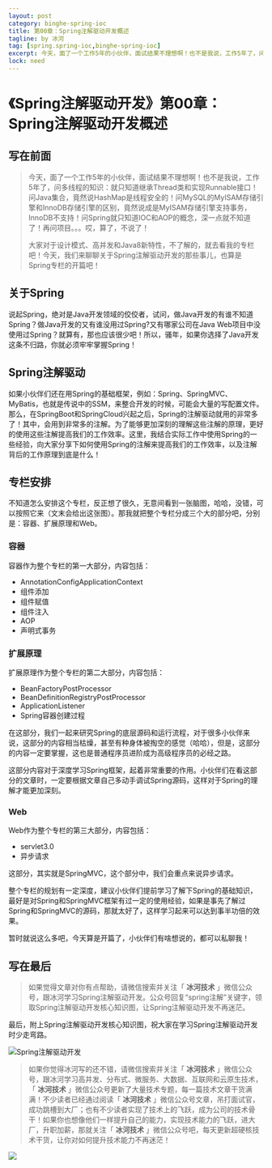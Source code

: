 ```yaml
---
layout: post
category: binghe-spring-ioc
title: 第00章：Spring注解驱动开发概述
tagline: by 冰河
tag: [spring.spring-ioc,binghe-spring-ioc]
excerpt: 今天，面了一个工作5年的小伙伴，面试结果不理想啊！也不是我说，工作5年了，问多线程的知识：就只知道继承Thread类和实现Runnable接口！问Java集合，竟然说HashMap是线程安全的！问MySQL的MyISAM存储引擎和InnoDB存储引擎的区别，竟然说成是MyISAM存储引擎支持事务，InnoDB不支持！问Spring就只知道IOC和AOP的概念，深一点就不知道了！再问项目。。。哎，算了，不说了！
lock: need
---
```


# 《Spring注解驱动开发》第00章：Spring注解驱动开发概述

## 写在前面

> 今天，面了一个工作5年的小伙伴，面试结果不理想啊！也不是我说，工作5年了，问多线程的知识：就只知道继承Thread类和实现Runnable接口！问Java集合，竟然说HashMap是线程安全的！问MySQL的MyISAM存储引擎和InnoDB存储引擎的区别，竟然说成是MyISAM存储引擎支持事务，InnoDB不支持！问Spring就只知道IOC和AOP的概念，深一点就不知道了！再问项目。。。哎，算了，不说了！
>
> 大家对于设计模式、高并发和Java8新特性，不了解的，就去看我的专栏吧！今天，我们来聊聊关于Spring注解驱动开发的那些事儿，也算是Spring专栏的开篇吧！

## 关于Spring

说起Spring，绝对是Java开发领域的佼佼者，试问，做Java开发的有谁不知道Spring？做Java开发的又有谁没用过Spring?又有哪家公司在Java Web项目中没使用过Spring？就算有，那也应该很少吧！所以，骚年，如果你选择了Java开发这条不归路，你就必须牢牢掌握Spring！

## Spring注解驱动

如果小伙伴们还在用Spring的基础框架，例如：Spring、SpringMVC、MyBatis，也就是传说中的SSM，来整合开发的时候，可能会大量的写配置文件。那么，在SpringBoot和SpringCloud兴起之后，Spring的注解驱动就用的非常多了！其中，会用到非常多的注解。为了能够更加深刻的理解这些注解的原理，更好的使用这些注解提高我们的工作效率。这里，我结合实际工作中使用Spring的一些经验，向大家分享下如何使用Spring的注解来提高我们的工作效率，以及注解背后的工作原理到底是什么！

## 专栏安排

不知道怎么安排这个专栏，反正想了很久，无意间看到一张脑图，哈哈，没错，可以按照它来（文末会给出这张图）。那我就把整个专栏分成三个大的部分吧，分别是：容器、扩展原理和Web。

### 容器

容器作为整个专栏的第一大部分，内容包括：

* AnnotationConfigApplicationContext
* 组件添加
* 组件赋值
* 组件注入
* AOP
* 声明式事务

### 扩展原理

扩展原理作为整个专栏的第二大部分，内容包括：

* BeanFactoryPostProcessor
* BeanDefinitionRegistryPostProcessor
* ApplicationListener
* Spring容器创建过程

在这部分，我们一起来研究Spring的底层源码和运行流程，对于很多小伙伴来说，这部分的内容相当枯燥，甚至有种身体被掏空的感觉（哈哈），但是，这部分的内容一定要掌握，这也是普通程序员进阶成为高级程序员的必经之路。

这部分内容对于深度学习Spring框架，起着非常重要的作用。小伙伴们在看这部分的文章时，一定要根据文章自己多动手调试Spring源码，这样对于Spring的理解才能更加深刻。

### Web

Web作为整个专栏的第三大部分，内容包括：

* servlet3.0
* 异步请求

这部分，其实就是SpringMVC，这个部分中，我们会重点来说异步请求。

整个专栏的规划有一定深度，建议小伙伴们提前学习了解下Spring的基础知识，最好是对Spring和SpringMVC框架有过一定的使用经验，如果是事先了解过Spring和SpringMVC的源码，那就太好了，这样学习起来可以达到事半功倍的效果。

暂时就说这么多吧，今天算是开篇了，小伙伴们有啥想说的，都可以私聊我！

## 写在最后

> 如果觉得文章对你有点帮助，请微信搜索并关注「 **冰河技术** 」微信公众号，跟冰河学习Spring注解驱动开发。公众号回复“spring注解”关键字，领取Spring注解驱动开发核心知识图，让Spring注解驱动开发不再迷茫。

最后，附上Spring注解驱动开发核心知识图，祝大家在学习Spring注解驱动开发时少走弯路。

![Spring注解驱动开发](https://binghe.gitcode.host/assets/images/core/spring/ioc/2022-04-04-001.jpg)

> 如果你觉得冰河写的还不错，请微信搜索并关注「 **冰河技术** 」微信公众号，跟冰河学习高并发、分布式、微服务、大数据、互联网和云原生技术，「 **冰河技术** 」微信公众号更新了大量技术专题，每一篇技术文章干货满满！不少读者已经通过阅读「 **冰河技术** 」微信公众号文章，吊打面试官，成功跳槽到大厂；也有不少读者实现了技术上的飞跃，成为公司的技术骨干！如果你也想像他们一样提升自己的能力，实现技术能力的飞跃，进大厂，升职加薪，那就关注「 **冰河技术** 」微信公众号吧，每天更新超硬核技术干货，让你对如何提升技术能力不再迷茫！


![](https://img-blog.csdnimg.cn/20200906013715889.png)











